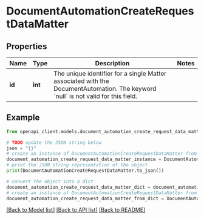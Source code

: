 # DocumentAutomationCreateRequestDataMatter


## Properties

Name | Type | Description | Notes
------------ | ------------- | ------------- | -------------
**id** | **int** | The unique identifier for a single Matter associated with the DocumentAutomation. The keyword &#x60;null&#x60; is not valid for this field. | 

## Example

```python
from openapi_client.models.document_automation_create_request_data_matter import DocumentAutomationCreateRequestDataMatter

# TODO update the JSON string below
json = "{}"
# create an instance of DocumentAutomationCreateRequestDataMatter from a JSON string
document_automation_create_request_data_matter_instance = DocumentAutomationCreateRequestDataMatter.from_json(json)
# print the JSON string representation of the object
print(DocumentAutomationCreateRequestDataMatter.to_json())

# convert the object into a dict
document_automation_create_request_data_matter_dict = document_automation_create_request_data_matter_instance.to_dict()
# create an instance of DocumentAutomationCreateRequestDataMatter from a dict
document_automation_create_request_data_matter_from_dict = DocumentAutomationCreateRequestDataMatter.from_dict(document_automation_create_request_data_matter_dict)
```
[[Back to Model list]](../README.md#documentation-for-models) [[Back to API list]](../README.md#documentation-for-api-endpoints) [[Back to README]](../README.md)


